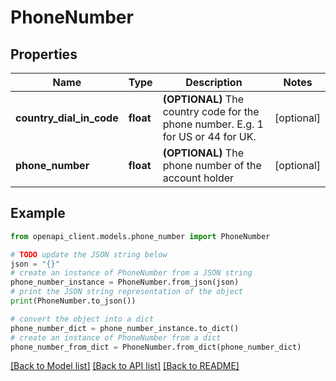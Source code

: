 # PhoneNumber


## Properties

Name | Type | Description | Notes
------------ | ------------- | ------------- | -------------
**country_dial_in_code** | **float** | **(OPTIONAL)** The country code for the phone number. E.g. 1 for US or 44 for UK.  | [optional] 
**phone_number** | **float** | **(OPTIONAL)** The phone number of the account holder  | [optional] 

## Example

```python
from openapi_client.models.phone_number import PhoneNumber

# TODO update the JSON string below
json = "{}"
# create an instance of PhoneNumber from a JSON string
phone_number_instance = PhoneNumber.from_json(json)
# print the JSON string representation of the object
print(PhoneNumber.to_json())

# convert the object into a dict
phone_number_dict = phone_number_instance.to_dict()
# create an instance of PhoneNumber from a dict
phone_number_from_dict = PhoneNumber.from_dict(phone_number_dict)
```
[[Back to Model list]](../README.md#documentation-for-models) [[Back to API list]](../README.md#documentation-for-api-endpoints) [[Back to README]](../README.md)


